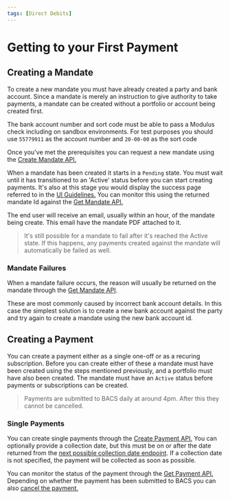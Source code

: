 ```yaml
---
tags: [Direct Debits]
---
```


# Getting to your First Payment

## Creating a Mandate
To create a new mandate you must have already created a party and bank account. Since a mandate is merely an instruction to give authority to take payments, a mandate can be created without a portfolio or account being created first.

The bank account number and sort code must be able to pass a Modulus check including on sandbox environments. For test purposes you should use `55779911` as the account number and `20-00-00` as the sort code

Once you've met the prerequisites you can request a new mandate using the <a href="/docs/api/docs/openapi/api.yaml/paths/~1direct-debits~1mandates/post">Create Mandate API.</a>

When a mandate has been created it starts in a `Pending` state. You must wait until it has transitioned to an 'Active' status before you can start creating payments. It's also at this stage you would display the success page referred to in the [UI Guidelines.](./Api-Access.md#page-3---success-screen) You can monitor this using the returned mandate Id against the <a href="/docs/api/docs/openapi/api.yaml/paths/~1direct-debits~1mandates~1%7BmandateId%7D/get">Get Mandate API.</a>

The end user will receive an email, usually within an hour, of the mandate being create. This email have the mandate PDF attached to it.

> It's still possible for a mandate to fail after it's reached the Active state. If this happens, any payments created against the mandate will automatically be failed as well.

### Mandate Failures
When a mandate failure occurs, the reason will usually be returned on the mandate through the <a href="/docs/api/docs/openapi/api.yaml/paths/~1direct-debits~1mandates~1%7BmandateId%7D/get">Get Mandate API</a>.

These are most commonly caused by incorrect bank account details. In this case the simplest solution is to create a new bank account against the party and try again to create a mandate using the new bank account id.

## Creating a Payment

You can create a payment either as a single one-off or as a recuring subscription. Before you can create either of these a mandate must have been created using the steps mentioned previously, and a portfolio must have also been created. The mandate must have an `Active` status before payments or subscriptions can be created.

> Payments are submitted to BACS daily at around 4pm. After this they cannot be cancelled.

### Single Payments
You can create single payments through the <a href="/docs/api/docs/openapi/api.yaml/paths/~1direct-debits~1payments/post">Create Payment API.</a> You can optionally provide a collection date, but this must be on or after the date returned from the <a href="/docs/api/docs/openapi/api.yaml/paths/~1direct-debits~1mandates~1%7BmandateId%7D~1next-possible-collection-date/get">next possible collection date endpoint</a>. If a collection date is not specified, the payment will be collected as soon as possible.

You can monitor the status of the payment through the <a href="/docs/api/docs/openapi/api.yaml/paths/~1direct-debits~1payments~1%7BpaymentId%7D/get">Get Payment API.</a> Depending on whether the payment has been submitted to BACS you can also <a href="/docs/api/docs/openapi/api.yaml/paths/~1direct-debits~1payments~1%7BpaymentId%7D~1actions~1cancel/post">cancel the payment.</a>
